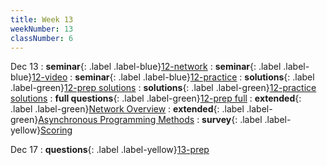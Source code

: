 ```yaml
---
title: Week 13
weekNumber: 13
classNumber: 6
---
```


Dec 13
: **seminar**{: .label .label-blue}[12-network](/ics-23-fall/assets/class6/23-slides/12-network.pdf)
  : **seminar**{: .label .label-blue}[12-video](https://disk.pku.edu.cn:443/link/AFBE91B0E5FDDAA12A2A3890337105F9)
: **seminar**{: .label .label-blue}[12-practice](/ics-23-fall/assets/class6/23-slides/12-network%20practice.pdf)
  : **solutions**{: .label .label-green}[12-prep solutions](/ics-23-fall/assets/class6/23-slides/12-network%20prep%20solns.pdf)
: **solutions**{: .label .label-green}[12-practice solutions](/ics-23-fall/assets/class6/23-slides/12-network%20practice%20solns.pdf)
  : **full questions**{: .label .label-green}[12-prep full](/ics-23-fall/assets/class6/23-slides/12-network%20prep%20(full).pdf)
: **extended**{: .label .label-green}[Network Overview](/ics-23-fall/assets/class6/23-slides/extra/Network%20Overview.pdf)
  : **extended**{: .label .label-green}[Asynchronous Programming Methods](/ics-23-fall/assets/class6/23-slides/extra/Asynchronous%20Programming%20Methods.pdf)
: **survey**{: .label .label-yellow}[Scoring](https://www.wjx.cn/vm/Pjvh8Aj.aspx)

Dec 17
: **questions**{: .label .label-yellow}[13-prep](/ics-23-fall/assets/class6/23-slides/13-sync%20prep.pdf)